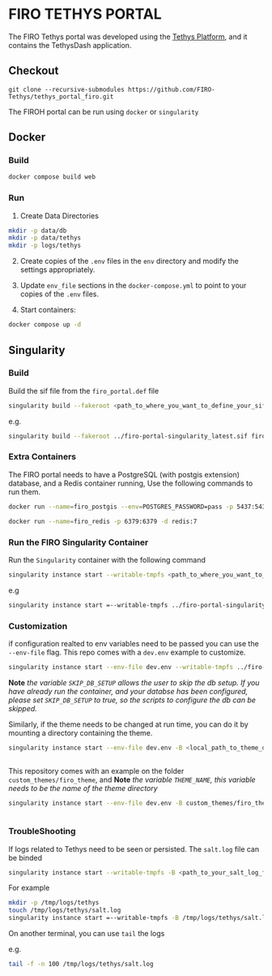 # FIRO TETHYS PORTAL

The FIRO Tethys portal was developed using the [Tethys Platform](https://www.tethysplatform.org/), and it contains the TethysDash application.

## Checkout

```
git clone --recursive-submodules https://github.com/FIRO-Tethys/tethys_portal_firo.git
```

The FIROH portal can be run using `docker` or `singularity`

## Docker

### Build

```bash
docker compose build web
```

### Run

1. Create Data Directories

```bash
mkdir -p data/db
mkdir -p data/tethys
mkdir -p logs/tethys
```

2. Create copies of the `.env` files in the `env` directory and modify the settings appropriately.

3. Update `env_file` sections in the `docker-compose.yml` to point to your copies of the `.env` files.

4. Start containers:

```bash
docker compose up -d
```

## Singularity

### Build

Build the sif file from the `firo_portal.def` file 


```bash
singularity build --fakeroot <path_to_where_you_want_to_define_your_sif_file> firo_portal.def
```

e.g.

```bash
singularity build --fakeroot ../firo-portal-singularity_latest.sif firo_portal.def
```

### Extra Containers

The FIRO portal needs to have a PostgreSQL (with postgis extension) database, and a Redis container running, Use the following commands to run them.

```bash
docker run --name=firo_postgis --env=POSTGRES_PASSWORD=pass -p 5437:5432 -d postgis/postgis:12-2.5
```
```bash
docker run --name=firo_redis -p 6379:6379 -d redis:7
```

### Run the FIRO Singularity Container

Run the `Singularity` container with the following command

```bash
singularity instance start --writable-tmpfs <path_to_where_you_want_to_define_your_sif_file> <container_name>
```

e.g
```bash
singularity instance start =--writable-tmpfs ../firo-portal-singularity_latest.sif firo_portal
```

### Customization

if configuration realted to env variables need to be passed you can use the `--env-file` flag. This repo comes with a `dev.env` example to customize.

```bash
singularity instance start --env-file dev.env --writable-tmpfs ../firo-portal-singularity_latest.sif firo_portal
```

**Note** *the variable `SKIP_DB_SETUP` allows the user to skip the db setup. If you have already run the container, and your databse has been configured, please set `SKIP_DB_SETUP` to true, so the scripts to configure the db can be skipped.*

Similarly, if the theme needs to be changed at run time, you can do it by mounting a directory containing the theme.

```bash
singularity instance start --env-file dev.env -B <local_path_to_theme_directory>:/usr/lib/tethys/<name_of_theme_directory> --writable-tmpfs ../firo-portal-singularity_latest.sif firo_portal
 
```

This repository comes with an example on the folder `custom_themes/firo_theme`, and **Note** *the variable `THEME_NAME`, this variable needs to be the name of the theme directory*

```bash
singularity instance start --env-file dev.env -B custom_themes/firo_theme:/usr/lib/tethys/firo_theme --writable-tmpfs ../firo-portal-singularity_latest.sif firo_portal
 
```


### TroubleShooting

If logs related to Tethys need to be seen or persisted. The `salt.log` file can be binded

```bash
singularity instance start --writable-tmpfs -B <path_to_your_salt_log_file>:/var/log/tethys/salt.log <path_to_where_you_want_to_define_your_sif_file> <container_name>
```

For example

```bash
mkdir -p /tmp/logs/tethys
touch /tmp/logs/tethys/salt.log
singularity instance start =--writable-tmpfs -B /tmp/logs/tethys/salt.log:/var/log/tethys/salt.log ../firo-portal-singularity_latest.sif firo_portal
```

On another terminal, you can use `tail` the logs

e.g.

```bash
tail -f -n 100 /tmp/logs/tethys/salt.log
```

